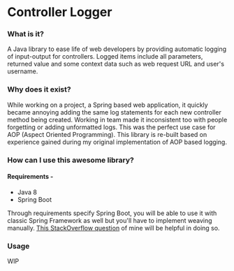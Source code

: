 # Controller Logger

### What is it?

A Java library to ease life of web developers by providing automatic logging 
of input-output for controllers. Logged items include all parameters, returned value
and some context data such as web request URL and user's username.
 
### Why does it exist?

While working on a project, a Spring based web application, it quickly became annoying adding
the same log statements for each new controller method being created. Working in team
made it inconsistent too with people forgetting or adding unformatted logs. This was
the perfect use case for AOP (Aspect Oriented Programming). This library is re-built 
based on experience gained during my original implementation of AOP based logging.

### How can I use this awesome library?

#### Requirements -
* Java 8
* Spring Boot

Through requirements specify Spring Boot, you will be able to use it with classic Spring Framework
as well but you'll have to implement weaving manually. 
[This StackOverflow question](https://stackoverflow.com/questions/41373745/spring-cache-with-couchbase-using-loadtimeweaving-strangely-not-working) 
of mine will be helpful in doing so.

### Usage

WIP